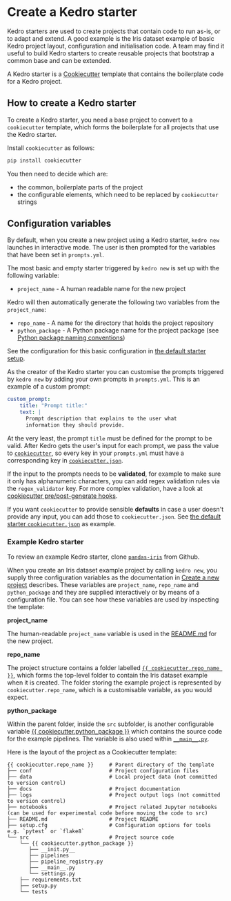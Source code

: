 # Create a Kedro starter

Kedro starters are used to create projects that contain code to run as-is, or to adapt and extend. A good example is the Iris dataset example of basic Kedro project layout, configuration and initialisation code. A team may find it useful to build Kedro starters to create reusable projects that bootstrap a common base and can be extended.

A Kedro starter is a [Cookiecutter](https://cookiecutter.readthedocs.io/en/1.7.2/) template that contains the boilerplate code for a Kedro project.

## How to create a Kedro starter

To create a Kedro starter, you need a base project to convert to a `cookiecutter` template, which forms the boilerplate for all projects that use the Kedro starter.

Install `cookiecutter` as follows:

```bash
pip install cookiecutter
```

You then need to decide which are:

* the common, boilerplate parts of the project
* the configurable elements, which need to be replaced by `cookiecutter` strings

## Configuration variables

By default, when you create a new project using a Kedro starter, `kedro new` launches in interactive mode. The user is then prompted for the variables that have been set in `prompts.yml`.

The most basic and empty starter triggered by `kedro new` is set up with the following variable:

* `project_name` - A human readable name for the new project

Kedro will then automatically generate the following two variables from the `project_name`:

* `repo_name` - A name for the directory that holds the project repository
* `python_package` - A Python package name for the project package (see [Python package naming conventions](https://www.python.org/dev/peps/pep-0008/#package-and-module-names))

See the configuration for this basic configuration in [the default starter setup](https://github.com/kedro-org/kedro/blob/main/kedro/templates/project/prompts.yml).

As the creator of the Kedro starter you can customise the prompts triggered by `kedro new` by adding your own prompts in `prompts.yml`. This is an example of a custom prompt:

```yaml
custom_prompt:
    title: "Prompt title:"
    text: |
      Prompt description that explains to the user what
      information they should provide.
```

At the very least, the prompt `title` must be defined for the prompt to be valid. After Kedro gets the user's input for each prompt, we pass the value to [`cookiecutter`](https://cookiecutter.readthedocs.io/en/1.7.2/), so every key in your `prompts.yml` must have a corresponding key in [`cookiecutter.json`](https://cookiecutter.readthedocs.io/en/1.7.2/tutorial1.html#cookiecutter-json).

If the input to the prompts needs to be **validated**, for example to make sure it only has alphanumeric characters, you can add regex validation rules via the `regex_validator` key. For more complex validation, have a look at [cookiecutter pre/post-generate hooks](https://cookiecutter.readthedocs.io/en/1.7.2/advanced/hooks.html#using-pre-post-generate-hooks-0-7-0).

If you want `cookiecutter` to provide sensible **defaults** in case a user doesn't provide any input, you can add those to `cookiecutter.json`. See [the default starter `cookiecutter.json`](https://github.com/kedro-org/kedro/blob/main/kedro/templates/project/cookiecutter.json) as example.

### Example Kedro starter

To review an example Kedro starter, clone [`pandas-iris`](https://github.com/kedro-org/kedro-starters/tree/main/pandas-iris) from Github.

When you create an Iris dataset example project by calling `kedro new`, you supply three configuration variables as the documentation in [Create a new project](../get_started/new_project.md) describes. These variables are `project_name`, `repo_name` and `python_package` and they are supplied interactively or by means of a configuration file. You can see how these variables are used by inspecting the template:

**project_name**

The human-readable `project_name` variable is used in the [README.md](https://github.com/kedro-org/kedro-starters/tree/main/pandas-iris/README.md) for the new project.

**repo_name**

The project structure contains a folder labelled [`{{ cookiecutter.repo_name }}`](https://github.com/kedro-org/kedro-starters/tree/main/pandas-iris/%7B%7B%20cookiecutter.repo_name%20%7D%7D), which forms the top-level folder to contain the Iris dataset example when it is created. The folder storing the example project is represented by `cookiecutter.repo_name`, which is a customisable variable, as you would expect.

**python_package**

Within the parent folder, inside the `src` subfolder, is another configurable variable [{{ cookiecutter.python_package }}](https://github.com/kedro-org/kedro-starters/tree/main/pandas-iris/%7B%7B%20cookiecutter.repo_name%20%7D%7D/src/%7B%7B%20cookiecutter.python_package%20%7D%7D) which contains the source code for the example pipelines. The variable is also used within [`__main__.py`](https://github.com/kedro-org/kedro-starters/tree/main/pandas-iris/%7B%7B%20cookiecutter.repo_name%20%7D%7D/src/%7B%7B%20cookiecutter.python_package%20%7D%7D/__main__.py).

Here is the layout of the project as a Cookiecutter template:

```
{{ cookiecutter.repo_name }}     # Parent directory of the template
├── conf                         # Project configuration files
├── data                         # Local project data (not committed to version control)
├── docs                         # Project documentation
├── logs                         # Project output logs (not committed to version control)
├── notebooks                    # Project related Jupyter notebooks (can be used for experimental code before moving the code to src)
├── README.md                    # Project README
├── setup.cfg                    # Configuration options for tools e.g. `pytest` or `flake8`
└── src                          # Project source code
    └── {{ cookiecutter.python_package }}
       ├── __init.py__
       ├── pipelines
       ├── pipeline_registry.py
       ├── __main__.py
       └── settings.py
    ├── requirements.txt
    ├── setup.py
    └── tests
```
